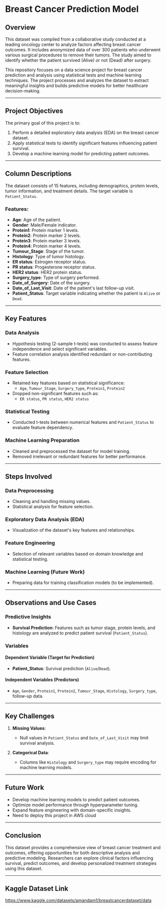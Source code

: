 # Breast Cancer Prediction Model

## Overview

This dataset was compiled from a collaborative study conducted at a leading oncology center to analyze factors affecting breast cancer outcomes. It includes anonymized data of over 300 patients who underwent various surgical procedures to remove their tumors. The study aimed to identify whether the patient survived (Alive) or not (Dead) after surgery.

This repository focuses on a data science project for breast cancer prediction and analysis using statistical tests and machine learning techniques. The project processes and analyzes the dataset to extract meaningful insights and builds predictive models for better healthcare decision-making.

---

## Project Objectives

The primary goal of this project is to:
1. Perform a detailed exploratory data analysis (EDA) on the breast cancer dataset.
2. Apply statistical tests to identify significant features influencing patient survival.
3. Develop a machine learning model for predicting patient outcomes.

---

## Column Descriptions

The dataset consists of 15 features, including demographics, protein levels, tumor information, and treatment details. The target variable is `Patient_Status`.

### Features:
- **Age**: Age of the patient.
- **Gender**: Male/Female indicator.
- **Protein1**: Protein marker 1 levels.
- **Protein2**: Protein marker 2 levels.
- **Protein3**: Protein marker 3 levels.
- **Protein4**: Protein marker 4 levels.
- **Tumour_Stage**: Stage of the tumor.
- **Histology**: Type of tumor histology.
- **ER status**: Estrogen receptor status.
- **PR status**: Progesterone receptor status.
- **HER2 status**: HER2 protein status.
- **Surgery_type**: Type of surgery performed.
- **Date_of_Surgery**: Date of the surgery.
- **Date_of_Last_Visit**: Date of the patient's last follow-up visit.
- **Patient_Status**: Target variable indicating whether the patient is `Alive` or `Dead`.

---

## Key Features

### Data Analysis
- Hypothesis testing (2-sample t-tests) was conducted to assess feature independence and select significant variables.
- Feature correlation analysis identified redundant or non-contributing features.

### Feature Selection
- Retained key features based on statistical significance:
  - `Age`, `Tumour_Stage`, `Surgery_type`, `Protein1`, `Protein2`
- Dropped non-significant features such as:
  - `ER status`, `PR status`, `HER2 status`

### Statistical Testing
- Conducted t-tests between numerical features and `Patient_Status` to evaluate feature dependency.

### Machine Learning Preparation
- Cleaned and preprocessed the dataset for model training.
- Removed irrelevant or redundant features for better performance.

---

## Steps Involved

### Data Preprocessing
- Cleaning and handling missing values.
- Statistical analysis for feature selection.

### Exploratory Data Analysis (EDA)
- Visualization of the dataset's key features and relationships.

### Feature Engineering
- Selection of relevant variables based on domain knowledge and statistical testing.

### Machine Learning (Future Work)
- Preparing data for training classification models (to be implemented).

---

## Observations and Use Cases

### Predictive Insights
- **Survival Prediction**: Features such as tumor stage, protein levels, and histology are analyzed to predict patient survival (`Patient_Status`).

### Variables
#### Dependent Variable (Target for Prediction)
- **Patient_Status**: Survival prediction (`Alive`/`Dead`).

#### Independent Variables (Predictors)
- `Age`, `Gender`, `Protein1`, `Protein2`, `Tumour_Stage`, `Histology`, `Surgery_type`, follow-up data.

---

## Key Challenges

1. **Missing Values**:
   - Null values in `Patient_Status` and `Date_of_Last_Visit` may limit survival analysis.
   
2. **Categorical Data**:
   - Columns like `Histology` and `Surgery_type` may require encoding for machine learning models.

---

## Future Work

- Develop machine learning models to predict patient outcomes.
- Optimize model performance through hyperparameter tuning.
- Expand feature engineering with domain-specific insights.
- Need to deploy this project in AWS cloud

---

## Conclusion

This dataset provides a comprehensive view of breast cancer treatment and outcomes, offering opportunities for both descriptive analysis and predictive modeling. Researchers can explore clinical factors influencing survival, predict outcomes, and develop personalized treatment strategies using this dataset.

---
## Kaggle Dataset Link

https://www.kaggle.com/datasets/amandam1/breastcancerdataset/data

